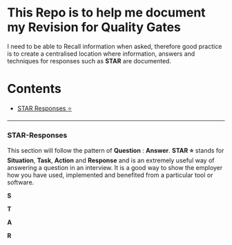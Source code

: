 # This Repo is to help me document my Revision for Quality Gates

I need to be able to Recall information when asked, therefore good practice is to create a centralised location where information, answers and techniques for responses such as **STAR** are documented.

# Contents
* [STAR Responses :star:](#STAR-Responses)

---

### STAR-Responses

This section will follow the pattern of **Question** : **Answer**. **STAR :star:** stands for **Situation**, **Task**, **Action** and **Response** and is an extremely useful way of answering a question in an interview. It is a good way to show the employer how you have used, implemented and benefited from a particular tool or software.

**S**

**T**

**A**

**R**